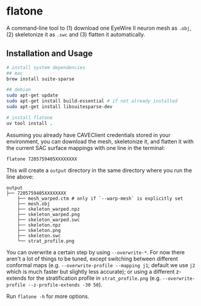 # flatone

A command-line tool to (1) download one EyeWire II neuron mesh as `.obj`, (2) skeletonize it as `.swc` and (3) flatten it automatically.

## Installation and Usage

```bash
# install system dependencies
## mac
brew install suite-sparse

## debian
sudo apt-get update
sudo apt-get install build-essential # if not already installed
sudo apt-get install libsuitesparse-dev

# install flatone
uv tool install .
```

Assuming you already have CAVEClient credentials stored in your environment, you can download the mesh, skeletonize it, and flatten it with the current SAC surface mappings with one line in the terminal:

```
flatone 7205759405XXXXXXXX
```

This will create a `output` directory in the same directory where you run the line above:

```
output
├── 7205759405XXXXXXXX
    ├── mesh_warped.ctm # only if `--warp-mesh` is explicitly set
    ├── mesh.obj
    ├── skeleton_warped.npz
    ├── skeleton_warped.png
    ├── skeleton_warped.swc
    ├── skeleton.npz
    ├── skeleton.png
    ├── skeleton.swc
    └── strat_profile.png
```

You can overwrite a certain step by using `--overwrite-*`. For now there aren't a lot of things to be tuned, except switching between different conformal maps (e.g. `--overwrite-profile --mapping j1`; default we use `j2` which is much faster but slightly less accurate); or using a different z-extends for the stratification profile in `strat_profile.png` (e.g. `--overwrite-profile --z-profile-extends -30 50`).

Run `flatone -h` for more options.